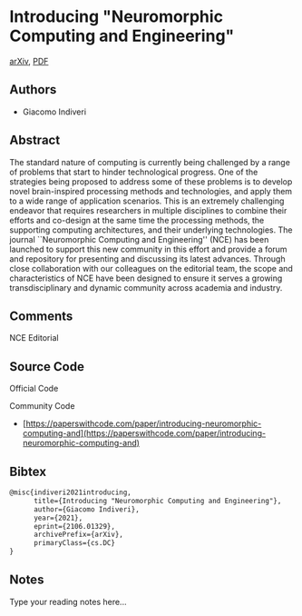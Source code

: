 
# Introducing "Neuromorphic Computing and Engineering"

[arXiv](https://arxiv.org/abs/2106.01329), [PDF](https://arxiv.org/pdf/2106.01329.pdf)

## Authors

- Giacomo Indiveri

## Abstract

The standard nature of computing is currently being challenged by a range of problems that start to hinder technological progress. One of the strategies being proposed to address some of these problems is to develop novel brain-inspired processing methods and technologies, and apply them to a wide range of application scenarios. This is an extremely challenging endeavor that requires researchers in multiple disciplines to combine their efforts and co-design at the same time the processing methods, the supporting computing architectures, and their underlying technologies. The journal ``Neuromorphic Computing and Engineering'' (NCE) has been launched to support this new community in this effort and provide a forum and repository for presenting and discussing its latest advances. Through close collaboration with our colleagues on the editorial team, the scope and characteristics of NCE have been designed to ensure it serves a growing transdisciplinary and dynamic community across academia and industry.

## Comments

NCE Editorial

## Source Code

Official Code



Community Code

- [https://paperswithcode.com/paper/introducing-neuromorphic-computing-and](https://paperswithcode.com/paper/introducing-neuromorphic-computing-and)

## Bibtex

```tex
@misc{indiveri2021introducing,
      title={Introducing "Neuromorphic Computing and Engineering"}, 
      author={Giacomo Indiveri},
      year={2021},
      eprint={2106.01329},
      archivePrefix={arXiv},
      primaryClass={cs.DC}
}
```

## Notes

Type your reading notes here...

